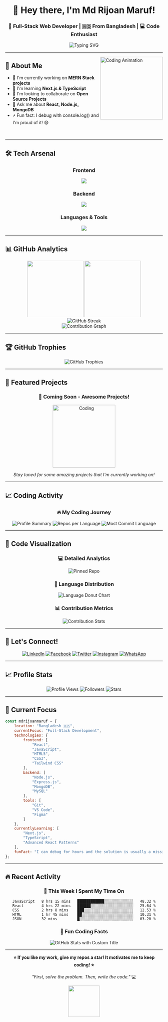 <div align="center">
  
# 👋 Hey there, I'm **Md Rijoan Maruf**!

### 🚀 Full-Stack Web Developer | 🇧🇩 From Bangladesh | 💻 Code Enthusiast

<img src="https://readme-typing-svg.herokuapp.com?font=Fira+Code&pause=1000&color=00D9FF&center=true&vCenter=true&width=435&lines=Full-Stack+Web+Developer;MERN+Stack+Specialist;Always+Learning+New+Things;Building+Digital+Experiences" alt="Typing SVG" />

</div>

---

<img align="right" height="200" src="https://camo.githubusercontent.com/2366b34bb903c09617990fb5fff4622f3e941349e846ddb7e73df872a9d21233/68747470733a2f2f63646e2e6472696262626c652e636f6d2f75736572732f3733303730332f73637265656e73686f74732f363538313234332f6176656e746f2e676966" alt="Coding Animation" />

## 🎯 About Me

- 🔭 I'm currently working on **MERN Stack projects**
- 🌱 I'm learning **Next.js & TypeScript**
- 👯 I'm looking to collaborate on **Open Source Projects**
- 💬 Ask me about **React, Node.js, MongoDB**
- ⚡ Fun fact: I debug with console.log() and I'm proud of it! 😄

<br clear="right"/>

---

## 🛠️ **Tech Arsenal**

<div align="center">

### **Frontend**
<img src="https://skillicons.dev/icons?i=html,css,js,react,tailwind,bootstrap,materialui" />

### **Backend**
<img src="https://skillicons.dev/icons?i=nodejs,express,mongodb,mysql" />

### **Languages & Tools**
<img src="https://skillicons.dev/icons?i=cpp,java,git,github,vscode,figma" />

</div>

---

## 📊 **GitHub Analytics**

<div align="center">
  <img height="180em" src="https://github-readme-stats.vercel.app/api?username=mdrijoanmaruf&show_icons=true&theme=tokyonight&include_all_commits=true&count_private=true&hide_border=true"/>
  <img height="180em" src="https://github-readme-stats.vercel.app/api/top-langs/?username=mdrijoanmaruf&layout=compact&langs_count=8&theme=tokyonight&hide_border=true"/>
</div>

<div align="center">
  <img src="https://github-readme-streak-stats.herokuapp.com/?user=mdrijoanmaruf&theme=tokyonight&hide_border=true" alt="GitHub Streak" />
</div>

<div align="center">
  <img src="https://github-readme-activity-graph.vercel.app/graph?username=mdrijoanmaruf&theme=tokyo-night&hide_border=true&area=true" alt="Contribution Graph" />
</div>

---

## 🏆 **GitHub Trophies**

<div align="center">
  <img src="https://github-profile-trophy.vercel.app/?username=mdrijoanmaruf&theme=tokyonight&no-frame=true&no-bg=false&margin-w=4" alt="GitHub Trophies" />
</div>

---

## 🚀 **Featured Projects**

<div align="center">
  
### 🌟 **Coming Soon - Awesome Projects!**

<img height="200" src="https://user-images.githubusercontent.com/74038190/212284100-561aa473-3905-4a80-b561-0d28506553ee.gif" alt="Coding" />

*Stay tuned for some amazing projects that I'm currently working on!*

</div>

---

## 📈 **Coding Activity**

<div align="center">

### 🔥 **My Coding Journey**

<img src="https://github-profile-summary-cards.vercel.app/api/cards/profile-details?username=mdrijoanmaruf&theme=tokyonight" alt="Profile Summary" />

<img src="https://github-profile-summary-cards.vercel.app/api/cards/repos-per-language?username=mdrijoanmaruf&theme=tokyonight" alt="Repos per Language" />
<img src="https://github-profile-summary-cards.vercel.app/api/cards/most-commit-language?username=mdrijoanmaruf&theme=tokyonight" alt="Most Commit Language" />

</div>

---

## 🎨 **Code Visualization**

<div align="center">
  
### 💻 **Detailed Analytics**

<img src="https://github-readme-stats.vercel.app/api/pin/?username=mdrijoanmaruf&repo=your-awesome-project&theme=tokyonight&hide_border=true" alt="Pinned Repo" />

### 🌈 **Language Distribution**

<img src="https://github-readme-stats.vercel.app/api/top-langs/?username=mdrijoanmaruf&layout=donut&theme=tokyonight&hide_border=true" alt="Language Donut Chart" />

### 📊 **Contribution Metrics**

<img src="https://github-contributor-stats.vercel.app/api?username=mdrijoanmaruf&limit=5&theme=tokyonight&combine_all_yearly_contributions=true" alt="Contribution Stats" />

</div>

---

## 🤝 **Let's Connect!**

<div align="center">

[![LinkedIn](https://img.shields.io/badge/LinkedIn-0077B5?style=for-the-badge&logo=linkedin&logoColor=white)](https://www.linkedin.com/in/mdrijoanmaruf/)
[![Facebook](https://img.shields.io/badge/Facebook-1877F2?style=for-the-badge&logo=facebook&logoColor=white)](https://www.facebook.com/md.rijoanmaruf)
[![Twitter](https://img.shields.io/badge/Twitter-1DA1F2?style=for-the-badge&logo=twitter&logoColor=white)](https://x.com/rijianmaruf)
[![Instagram](https://img.shields.io/badge/Instagram-E4405F?style=for-the-badge&logo=instagram&logoColor=white)](https://www.instagram.com/rijoanmaruf/)
[![WhatsApp](https://img.shields.io/badge/WhatsApp-25D366?style=for-the-badge&logo=whatsapp&logoColor=white)](https://wa.me/+8801813606468)

</div>

---

## 📈 **Profile Stats**

<div align="center">
  
![Profile Views](https://komarev.com/ghpvc/?username=mdrijoanmaruf&color=blueviolet&style=for-the-badge)
![Followers](https://img.shields.io/github/followers/mdrijoanmaruf?style=for-the-badge&color=blue)
![Stars](https://img.shields.io/github/stars/mdrijoanmaruf?style=for-the-badge&color=yellow)

</div>

---

## 🎯 **Current Focus**

<div align="left">

```javascript
const mdrijoanmaruf = {
    location: "Bangladesh 🇧🇩",
    currentFocus: "Full-Stack Development",
    technologies: {
        frontend: [
            "React", 
            "JavaScript", 
            "HTML5", 
            "CSS3", 
            "Tailwind CSS"
        ],
        backend: [
            "Node.js", 
            "Express.js", 
            "MongoDB", 
            "MySQL"
        ],
        tools: [
            "Git", 
            "VS Code", 
            "Figma"
        ]
    },
    currentlyLearning: [
        "Next.js", 
        "TypeScript", 
        "Advanced React Patterns"
    ],
    funFact: "I can debug for hours and the solution is usually a missing semicolon! 😅"
};
```

</div>

---

## 🔥 **Recent Activity**

<div align="center">

### 📅 **This Week I Spent My Time On**

<!--START_SECTION:waka-->
```text
JavaScript   8 hrs 15 mins   ████████████░░░░░░░░░░░░░   48.32 %
React        4 hrs 22 mins   ██████░░░░░░░░░░░░░░░░░░░   25.64 %
CSS          2 hrs 8 mins    ███░░░░░░░░░░░░░░░░░░░░░░   12.53 %
HTML         1 hr 45 mins    ██░░░░░░░░░░░░░░░░░░░░░░░   10.31 %
JSON         32 mins         █░░░░░░░░░░░░░░░░░░░░░░░░   03.20 %
```
<!--END_SECTION:waka-->

### 🎪 **Fun Coding Facts**

<img src="https://github-readme-stats.vercel.app/api?username=mdrijoanmaruf&show_icons=true&count_private=true&theme=tokyonight&custom_title=My%20GitHub%20Journey&hide_border=true" alt="GitHub Stats with Custom Title" />

</div>

---

<div align="center">
  
**⭐ If you like my work, give my repos a star! It motivates me to keep coding! ⭐**

*"First, solve the problem. Then, write the code."* 💻

<img src="https://user-images.githubusercontent.com/74038190/212284115-f47cd8ff-2ffb-4b04-b5bf-4d1c14c0247f.gif" width="100">

</div>
